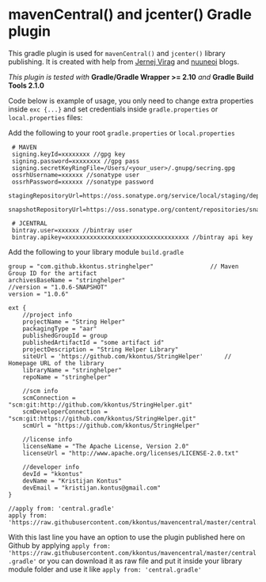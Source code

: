 # mavenCentral() and jcenter() Gradle plugin

This gradle plugin is used for ``mavenCentral()`` and ``jcenter()`` library publishing.
It is created with help from 
[Jernej Virag](https://www.virag.si/2015/01/publishing-gradle-android-library-to-jcenter/) and 
[nuuneoi](https://inthecheesefactory.com/blog/how-to-upload-library-to-jcenter-maven-central-as-dependency/en) blogs.


*This plugin is tested with* **Gradle/Gradle Wrapper >= 2.10** *and* **Gradle Build Tools 2.1.0**



Code below is example of usage, you only need to change extra properties inside ``exc {...}`` and set credentials inside ``gradle.properties`` or ``local.properties`` files:

Add the following to your root ``gradle.properties`` or ``local.properties``

```
 # MAVEN
 signing.keyId=xxxxxxxx //gpg key
 signing.password=xxxxxxxx //gpg pass
 signing.secretKeyRingFile=/Users/<your_user>/.gnupg/secring.gpg
 ossrhUsername=xxxxxx //sonatype user
 ossrhPassword=xxxxxx //sonatype password
 stagingRepositoryUrl=https://oss.sonatype.org/service/local/staging/deploy/maven2/
 snapshotRepositoryUrl=https://oss.sonatype.org/content/repositories/snapshots/
 
 # JCENTRAL
 bintray.user=xxxxxx //bintray user
 bintray.apikey=xxxxxxxxxxxxxxxxxxxxxxxxxxxxxxxxxxx //bintray api key
```

Add the following to your library module ``build.gradle``
```
group = "com.github.kkontus.stringhelper"                // Maven Group ID for the artifact
archivesBaseName = "stringhelper"
//version = "1.0.6-SNAPSHOT"
version = "1.0.6"

ext {
    //project info
    projectName = "String Helper"
    packagingType = "aar"
    publishedGroupId = group
    publishedArtifactId = "some artifact id"
    projectDescription = "String Helper Library"
    siteUrl = 'https://github.com/kkontus/StringHelper'      // Homepage URL of the library
    libraryName = "stringhelper"
    repoName = "stringhelper"

    //scm info
    scmConnection = "scm:git:http://github.com/kkontus/StringHelper.git"
    scmDeveloperConnection = "scm:git:https://github.com/kkontus/StringHelper.git"
    scmUrl = "https://github.com/kkontus/StringHelper"

    //license info
    licenseName = "The Apache License, Version 2.0"
    licenseUrl = "http://www.apache.org/licenses/LICENSE-2.0.txt"

    //developer info
    devId = "kkontus"
    devName = "Kristijan Kontus"
    devEmail = "kristijan.kontus@gmail.com"
}

//apply from: 'central.gradle'
apply from: 'https://raw.githubusercontent.com/kkontus/mavencentral/master/central.gradle'
```

With this last line you have an option to use the plugin published here on Github by applying ``apply from: 'https://raw.githubusercontent.com/kkontus/mavencentral/master/central.gradle'`` or you can download it as raw file and put it inside your library module folder and use it like ``apply from: 'central.gradle'``
